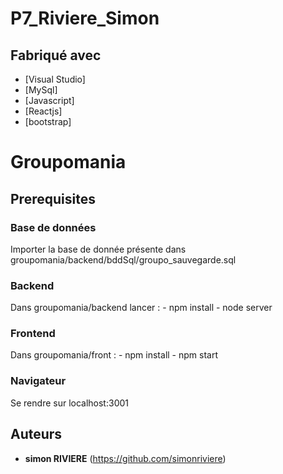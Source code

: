 # P7_Riviere_Simon

## Fabriqué avec
* [Visual Studio]
* [MySql]
* [Javascript]
* [Reactjs] 
* [bootstrap] 


 
# Groupomania #

## Prerequisites ##

### Base de données ### 
Importer la base de donnée présente dans groupomania/backend/bddSql/groupo_sauvegarde.sql

### Backend ###
Dans groupomania/backend lancer : 
    - npm install
    - node server

### Frontend ###
Dans groupomania/front :
     - npm install
     - npm start    

### Navigateur ###
Se rendre sur localhost:3001

## Auteurs 
* **simon RIVIERE** (https://github.com/simonriviere)